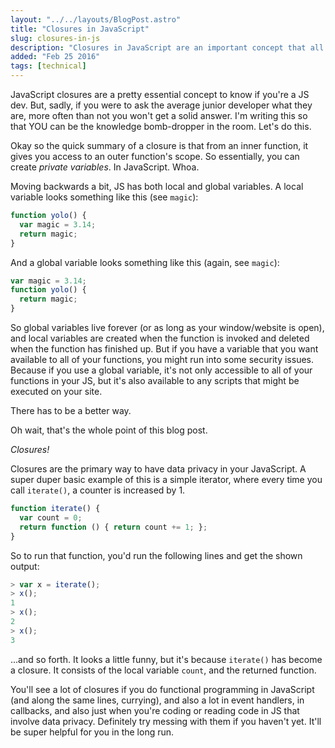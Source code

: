 ```yaml
---
layout: "../../layouts/BlogPost.astro"
title: "Closures in JavaScript"
slug: closures-in-js
description: "Closures in JavaScript are an important concept that all JS devs should know. So here's a summary for you."
added: "Feb 25 2016"
tags: [technical] 
---
```


JavaScript closures are a pretty essential concept to know if you're a JS dev.
But, sadly, if you were to ask the average junior developer what they are, more
often than not you won't get a solid answer.  I'm writing this so that YOU can
be the knowledge bomb-dropper in the room.  Let's do this.

Okay so the quick summary of a closure is that from an inner function, it gives
you access to an outer function's scope.  So essentially, you can create
*private variables*.  In JavaScript.  Whoa.

Moving backwards a bit, JS has both local and global variables. A local variable
looks something like this (see `magic`):

```js
function yolo() {
  var magic = 3.14;
  return magic;
}
```

And a global variable looks something like this (again, see `magic`):

```js
var magic = 3.14;
function yolo() {
  return magic;
}
```

So global variables live forever (or as long as your window/website is open),
and local variables are created when the function is invoked and deleted when
the function has finished up.  But if you have a variable that you want
available to all of your functions, you might run into some security issues.
Because if you use a global variable, it's not only accessible to all of your
functions in your JS, but it's also available to any scripts that might be
executed on your site.

There has to be a better way.

Oh wait, that's the whole point of this blog post.

*Closures!*

Closures are the primary way to have data privacy in your JavaScript.  A super
duper basic example of this is a simple iterator, where every time you call
`iterate()`, a counter is increased by 1.

```js
function iterate() {
  var count = 0;
  return function () { return count += 1; };
}
```

So to run that function, you'd run the following lines and get the shown output:

```js
> var x = iterate();
> x();
1
> x();
2
> x();
3
```

...and so forth.  It looks a little funny, but it's because `iterate()` has
become a closure.  It consists of the local variable `count`, and the returned
function.

You'll see a lot of closures if you do functional programming in JavaScript (and
along the same lines, currying), and also a lot in event handlers, in callbacks,
and also just when you're coding or reading code in JS that involve data
privacy.  Definitely try messing with them if you haven't yet.  It'll be super
helpful for you in the long run.
